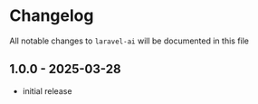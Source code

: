 # Changelog

All notable changes to `laravel-ai` will be documented in this file

## 1.0.0 - 2025-03-28

- initial release
